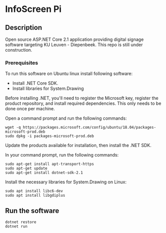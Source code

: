 # InfoScreen Pi

## Description

Open source ASP.NET Core 2.1 application providing digital signage software targeting KU Leuven - Diepenbeek.
This repo is still under construction.


### Prerequisites
To run this software on Ubuntu linux install following software: 
 - Install .NET Core SDK.
 - Install libraries for System.Drawing


Before installing .NET, you'll need to register the Microsoft key, register the product repository, and install required dependencies. This only needs to be done once per machine.

Open a command prompt and run the following commands:
```console
wget -q https://packages.microsoft.com/config/ubuntu/18.04/packages-microsoft-prod.deb
sudo dpkg -i packages-microsoft-prod.deb
```

Update the products available for installation, then install the .NET SDK.

In your command prompt, run the following commands: 
```console
sudo apt-get install apt-transport-https
sudo apt-get update
sudo apt-get install dotnet-sdk-2.1
```

Install the necessary libraries for System.Drawing on Linux:

```console
sudo apt install libc6-dev 
sudo apt install libgdiplus
```

## Run the software
```console
dotnet restore
dotnet run
```